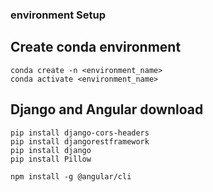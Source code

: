 ### environment Setup 


## Create conda environment
```
conda create -n <environment_name>
conda activate <environment_name>
```

## Django and Angular download

```
pip install django-cors-headers 
pip install djangorestframework
pip install django
pip install Pillow 

npm install -g @angular/cli
```
